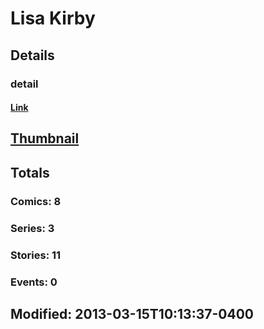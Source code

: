 # Lisa  Kirby 
## Details
### detail
#### [Link](http://marvel.com/comics/creators/1059/lisa_kirby?utm_campaign=apiRef&utm_source=225578a89fc76f3d20fbffda5d17a88d)
## [Thumbnail](http://i.annihil.us/u/prod/marvel/i/mg/b/40/image_not_available.jpg)
## Totals
### Comics: 8
### Series: 3
### Stories: 11
### Events: 0
## Modified: 2013-03-15T10:13:37-0400